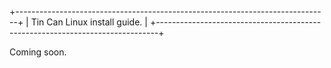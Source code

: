 +------------------------------------------------------------------------------+
|  Tin Can Linux install guide.                                                |
+------------------------------------------------------------------------------+

Coming soon.
